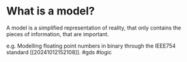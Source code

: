 # What is a model? 
A model is a simplified representation of reality, that only contains the pieces of information, that are important.

e.g. Modelling floating point numbers in binary through the IEEE754 standard [[20241012152108]].
#gds #logic